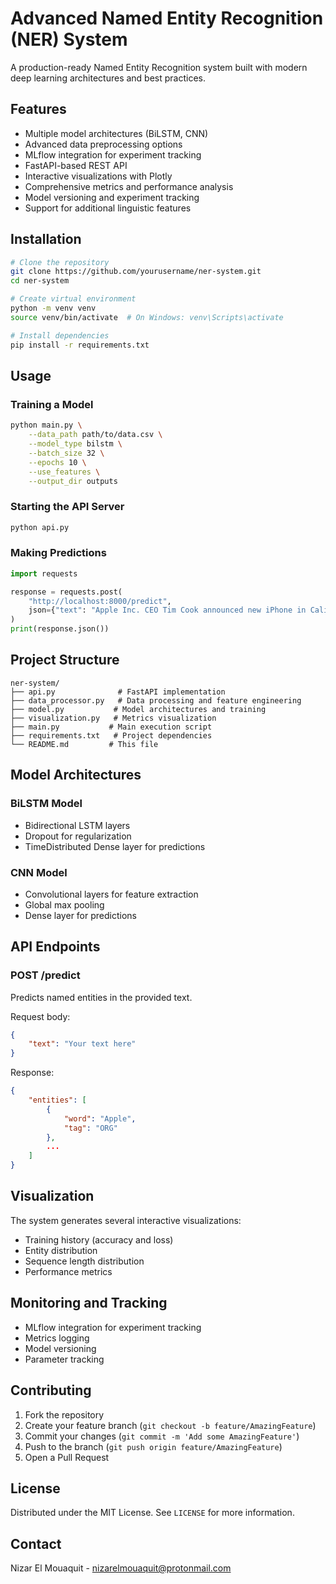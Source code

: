 # Advanced Named Entity Recognition (NER) System

A production-ready Named Entity Recognition system built with modern deep learning architectures and best practices.

## Features

- Multiple model architectures (BiLSTM, CNN)
- Advanced data preprocessing options
- MLflow integration for experiment tracking
- FastAPI-based REST API
- Interactive visualizations with Plotly
- Comprehensive metrics and performance analysis
- Model versioning and experiment tracking
- Support for additional linguistic features

## Installation

```bash
# Clone the repository
git clone https://github.com/yourusername/ner-system.git
cd ner-system

# Create virtual environment
python -m venv venv
source venv/bin/activate  # On Windows: venv\Scripts\activate

# Install dependencies
pip install -r requirements.txt
```

## Usage

### Training a Model

```bash
python main.py \
    --data_path path/to/data.csv \
    --model_type bilstm \
    --batch_size 32 \
    --epochs 10 \
    --use_features \
    --output_dir outputs
```

### Starting the API Server

```bash
python api.py
```

### Making Predictions

```python
import requests

response = requests.post(
    "http://localhost:8000/predict",
    json={"text": "Apple Inc. CEO Tim Cook announced new iPhone in California"}
)
print(response.json())
```

## Project Structure

```
ner-system/
├── api.py              # FastAPI implementation
├── data_processor.py   # Data processing and feature engineering
├── model.py           # Model architectures and training
├── visualization.py   # Metrics visualization
├── main.py           # Main execution script
├── requirements.txt   # Project dependencies
└── README.md         # This file
```

## Model Architectures

### BiLSTM Model
- Bidirectional LSTM layers
- Dropout for regularization
- TimeDistributed Dense layer for predictions

### CNN Model
- Convolutional layers for feature extraction
- Global max pooling
- Dense layer for predictions

## API Endpoints

### POST /predict
Predicts named entities in the provided text.

Request body:
```json
{
    "text": "Your text here"
}
```

Response:
```json
{
    "entities": [
        {
            "word": "Apple",
            "tag": "ORG"
        },
        ...
    ]
}
```

## Visualization

The system generates several interactive visualizations:
- Training history (accuracy and loss)
- Entity distribution
- Sequence length distribution
- Performance metrics

## Monitoring and Tracking

- MLflow integration for experiment tracking
- Metrics logging
- Model versioning
- Parameter tracking

## Contributing

1. Fork the repository
2. Create your feature branch (`git checkout -b feature/AmazingFeature`)
3. Commit your changes (`git commit -m 'Add some AmazingFeature'`)
4. Push to the branch (`git push origin feature/AmazingFeature`)
5. Open a Pull Request

## License

Distributed under the MIT License. See `LICENSE` for more information.

## Contact

Nizar El Mouaquit - nizarelmouaquit@protonmail.com
